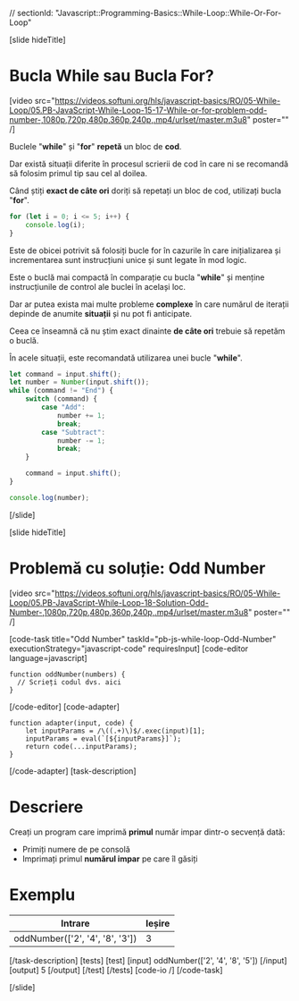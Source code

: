 // sectionId: "Javascript::Programming-Basics::While-Loop::While-Or-For-Loop"

[slide hideTitle]
# Bucla While sau Bucla For?

[video src="https://videos.softuni.org/hls/javascript-basics/RO/05-While-Loop/05.PB-JavaScript-While-Loop-15-17-While-or-for-problem-odd-number-,1080p,720p,480p,360p,240p,.mp4/urlset/master.m3u8" poster="" /]


Buclele "**while**" și "**for**" **repetă** un bloc de **cod**.

Dar există situații diferite în procesul scrierii de cod în care ni se recomandă să folosim primul tip sau cel al doilea.

Când știți **exact de câte ori** doriți să repetați un bloc de cod, utilizați bucla "**for**".
```js live
for (let i = 0; i <= 5; i++) {
    console.log(i);
}
```

Este de obicei potrivit să folosiți bucle for în cazurile în care inițializarea și incrementarea sunt instrucțiuni unice  și sunt legate în mod logic.

Este o buclă mai compactă în comparație cu bucla "**while**" și menține instrucțiunile de control ale buclei în același loc.

Dar ar putea exista mai multe probleme **complexe** în care numărul de iterații depinde de anumite **situații** și nu pot fi anticipate. 

Ceea ce înseamnă că nu știm exact dinainte **de câte ori** trebuie să repetăm o buclă.

În acele situații, este recomandată utilizarea unei bucle "**while**".
```js
let command = input.shift();
let number = Number(input.shift());
while (command != "End") {
    switch (command) {
        case "Add":
            number += 1;
            break;
        case "Subtract":
            number -= 1;
            break;
    }

    command = input.shift();
}

console.log(number);
```
[/slide]

[slide hideTitle]
# Problemă cu soluție: Odd Number

[video src="https://videos.softuni.org/hls/javascript-basics/RO/05-While-Loop/05.PB-JavaScript-While-Loop-18-Solution-Odd-Number-,1080p,720p,480p,360p,240p,.mp4/urlset/master.m3u8" poster="" /]

[code-task title="Odd Number" taskId="pb-js-while-loop-Odd-Number" executionStrategy="javascript-code" requiresInput]
[code-editor language=javascript]
```
function oddNumber(numbers) {
  // Scrieți codul dvs. aici
}
```
[/code-editor]
[code-adapter]
```
function adapter(input, code) {
    let inputParams = /\((.+)\)$/.exec(input)[1];
    inputParams = eval(`[${inputParams}]`);
    return code(...inputParams);
}
```
[/code-adapter]
[task-description]
# Descriere
Creați un program care imprimă **primul** număr impar dintr-o secvență dată:

* Primiți numere de pe consolă 
* Imprimați primul  **numărul impar** pe care îl găsiți

# Exemplu
  | **Intrare** | **Ieșire** |
| --- | --- |
| oddNumber(['2', '4', '8', '3']) | 3 |

[/task-description]
[tests]
[test]
[input]
oddNumber(['2', '4', '8', '5'])
[/input]
[output]
5
[/output]
[/test]
[/tests]
[code-io /]
[/code-task]

[/slide]

